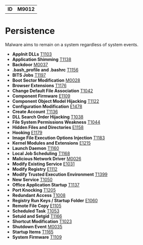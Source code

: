 |||
|--|-----|
|**ID**|**M9012**|

# Persistence #
Malware aims to remain on a system regardless of system events.

* **AppInit DLLs** [T1103](../persistence/appinit-dlls.md)
* **Application Shimming** [T1138](../privilege-escalation/app-shimming.md)
* **Backdoor** [M0037](../persistence/backdoor.md)
* **.bash_profile and .bashrc** [T1156](../persistence/bash.md)
* **BITS Jobs** [T1197](../defense-evasion/bits-jobs.md)
* **Boot Sector Modification** [M0028](../defense-evasion/boot-sector-mod.md)
* **Browser Extensions** [T1176](../persistence/browser-extend.md)
* **Change Default File Association** [T1042](../persistence/change-default-file-assoc.md)
* **Component Firmware** [E1109](../persistence/component-firmware.md)
* **Component Object Model Hijacking** [T1122](../defense-evasion/component-hijack.md)
* **Configuration Modification** [E1478](../defense-evasion/config-mod.md)
* **Create Account** [T1136](../persistence/create-account.md)
* **DLL Search Order Hijacking** [T1038](../privilege-escalation/dll-search-order-hijack.md)
* **File System Permissions Weakness** [T1044](../privilege-escalation/file-system-perm-weakness.md)
* **Hidden Files and Directories** [E1158](../defense-evasion/hidden-files.md)
* **Hooking** [E1179](../credential-access/hooking.md)
* **Image File Execution Options Injection** [T1183](../defense-evasion/image-file-exe-opt-inj.md)
* **Kernel Modules and Extensions** [E1215](../persistence/kernel-modules-ext.md)
* **Launch Daemon** [T1160](../privilege-escalation/launch-daemon.md)
* **Local Job Scheduling** [T1168](../execution/local-job-sch.md)
* **Malicious Network Driver** [M0026](../persistence/malicious-network-drv.md)
* **Modify Existing Service** [E1031](../persistence/modify-service.md)
* **Modify Registry** [E1112](../defense-evasion/modify-reg.md)
* **Modify Trusted Execution Environment** [T1399](../defense-evasion/mod-trust-exe-environ.md)
* **New Service** [T1050](../persistence/new-service.md)
* **Office Application Startup** [T1137](../persistence/office-app-startup.md)
* **Port Knocking** [T1205](../command-and-control/port-knocking.md)
* **Redundant Access** [T1008](../defense-evasion/redundant-access.md)
* **Registry Run Keys / Startup Folder** [E1060](../persistence/registry-run-startup.md)
* **Remote File Copy** [E1105](../command-and-control/remote-file-copy.md)
* **Scheduled Task** [T1053](../execution/scheduled-task.md)
* **Setuid and Setgid** [T1166](../privilege-escalation/setuid-setgid.md)
* **Shortcut Modification** [T1023](../persistence/shortcut-mod.md)
* **Shutdown Event** [M0035](../persistence/shutdown-event.md)
* **Startup Items** [T1165](../persistence/startup-items.md)
* **System Firmware** [T1109](../persistence/system-firmware.md)

